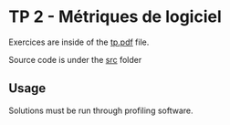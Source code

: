 # TP 2 - Métriques de logiciel

Exercices are inside of the [tp.pdf](./assets/tp.pdf) file.

Source code is under the [src](./src/) folder

## Usage

Solutions must be run through profiling software.
